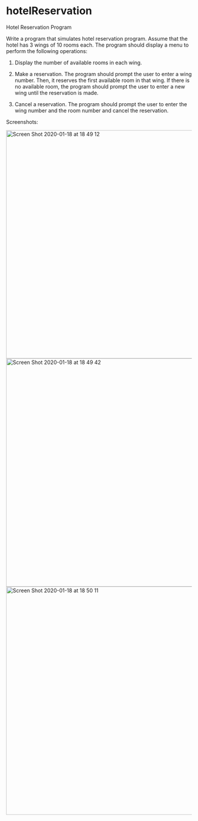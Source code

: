 # hotelReservation
Hotel Reservation Program


Write a program that simulates hotel reservation program. Assume that the hotel has 3 wings of 10 rooms each. The program
should display a menu to perform the following operations:

1. Display the number of available rooms in each wing.

2. Make a reservation. The program should prompt the user to enter a wing number. Then, it reserves the first available room
in that wing. If there is no available room, the program should prompt the user to enter a new wing until the reservation is
made.

3. Cancel a reservation. The program should prompt the user to enter the wing number and the room number and cancel the
reservation.

Screenshots:

<img width="619" alt="Screen Shot 2020-01-18 at 18 49 12" src="https://user-images.githubusercontent.com/43148881/72666429-3a069e00-3a23-11ea-8d30-eb0496468788.png">

<img width="619" alt="Screen Shot 2020-01-18 at 18 49 42" src="https://user-images.githubusercontent.com/43148881/72666434-4ab71400-3a23-11ea-916a-4c82dfed56f8.png">

<img width="619" alt="Screen Shot 2020-01-18 at 18 50 11" src="https://user-images.githubusercontent.com/43148881/72666438-5d314d80-3a23-11ea-9ecf-208bbb64d1ed.png">
